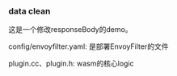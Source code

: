 ### data clean
这是一个修改responseBody的demo。 

config/envoyfilter.yaml: 是部署EnvoyFilter的文件

plugin.cc、plugin.h: wasm的核心logic




